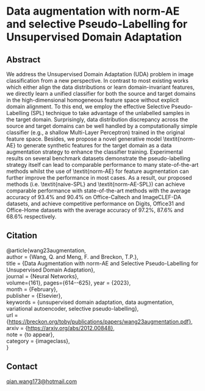 # Data augmentation with norm-AE and selective Pseudo-Labelling for Unsupervised Domain Adaptation

## Abstract
We address the Unsupervised Domain Adaptation (UDA) problem in image classification from a new perspective. In contrast to most existing works which either align the data distributions or learn domain-invariant features, we directly learn a unified classifier for both the source and target domains in the high-dimensional homogeneous feature space without explicit domain alignment. To this end, we employ the effective Selective Pseudo-Labelling (SPL) technique to take advantage of the unlabelled samples in the target domain. Surprisingly, data distribution discrepancy across the source and target domains can be well handled by a computationally simple classifier (e.g., a shallow Multi-Layer Perceptron) trained in the original feature space. Besides, we propose a novel generative model \textit{norm-AE} to generate synthetic features for the target domain as a data augmentation strategy to enhance the classifier training. Experimental results on several benchmark datasets demonstrate the pseudo-labelling strategy itself can lead to comparable performance to many state-of-the-art methods whilst the use of \textit{norm-AE} for feature augmentation can further improve the performance in most cases. As a result, our proposed methods (i.e. \textit{naive-SPL} and \textit{norm-AE-SPL}) can achieve comparable performance with state-of-the-art methods with the average accuracy of 93.4\% and 90.4\% on Office-Caltech and ImageCLEF-DA datasets, and achieve competitive performance on Digits, Office31 and Office-Home datasets with the average accuracy of 97.2\%, 87.6\% and 68.6\% respectively.

## Citation
@article{wang23augmentation,\
 author = {Wang, Q. and Meng, F. and Breckon, T.P.},\
 title = {Data Augmentation with norm-AE and Selective Pseudo-Labelling for Unsupervised Domain Adaptation},\
 journal = {Neural Networks},\
 volume={161},
 pages={614--625},
 year = {2023},\
 month = {February},\
 publisher = {Elsevier},\
 keywords = {unsupervised domain adaptation, data augmentation, variational autoencoder, selective pseudo-labelling},\
 url = {https://breckon.org/toby/publications/papers/wang23augmentation.pdf}, \
 arxiv = {https://arxiv.org/abs/2012.00848}, \
 note = {to appear},\
 category = {imageclass},\
}
## Contact
qian.wang173@hotmail.com
